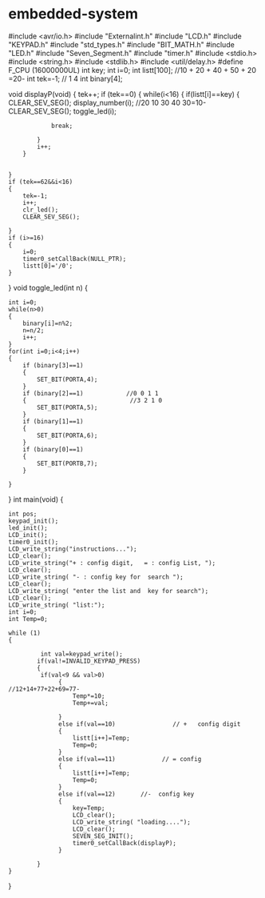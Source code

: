 # embedded-system
#include <avr/io.h>
#include "Externalint.h"
#include "LCD.h"
#include "KEYPAD.h"
#include "std_types.h"
#include "BIT_MATH.h"
#include "LED.h"
#include "Seven_Segment.h"
#include "timer.h"
#include <stdio.h>
#include <string.h>
#include <stdlib.h>
#include <util/delay.h>
#define F_CPU (16000000UL)
int key;
int i=0;
int listt[100];                   //10 + 20 + 40 + 50 + 20 =20-
int tek=-1;                       //  1        4
int binary[4];



void displayP(void)
{
	tek++;
	if (tek==0)
	{
		while(i<16)
		{
			if(listt[i]==key)
			{
				CLEAR_SEV_SEG();
				display_number(i);       //20 10 30 40 30=10-
				CLEAR_SEV_SEG();
				toggle_led(i);
				
				break;
				
			}
			i++;
		}
		
		
	}
	if (tek==62&&i<16)
	{
		tek=-1;
		i++;
		clr_led();
		CLEAR_SEV_SEG();
		
	}
	if (i>=16)
	{
		i=0;
		timer0_setCallBack(NULL_PTR);
		listt[0]='/0';
	}
	
	
}
void toggle_led(int n)
{
	
	int i=0;
	while(n>0)         
	{
		binary[i]=n%2;         
		n=n/2;
		i++;
	}
	for(int i=0;i<4;i++)
	{
		if (binary[3]==1)      
		{
			SET_BIT(PORTA,4);
		}
		if (binary[2]==1)            //0 0 1 1
		{                             //3 2 1 0
			SET_BIT(PORTA,5);
		}
		if (binary[1]==1)
		{
			SET_BIT(PORTA,6);
		}
		if (binary[0]==1)
		{
			SET_BIT(PORTB,7);
		}
		
	}
	
}
int main(void)
{
	
	
	
	int pos;
	keypad_init();
	led_init();
    LCD_init();
	timer0_init();
	LCD_write_string("instructions...");
	LCD_clear();
	LCD_write_string("+ : config digit,   = : config List, ");
	LCD_clear();
	LCD_write_string( "- : config key for  search ");
	LCD_clear();
	LCD_write_string( "enter the list and  key for search");
	LCD_clear();
	LCD_write_string( "list:");
    int i=0;
	int Temp=0;
	
    while (1)
    {
		       
		     int val=keypad_write(); 
		    if(val!=INVALID_KEYPAD_PRESS)
			{
			 if(val<9 && val>0)
				  {                                          //12+14+77+22+69=77-
					  Temp*=10;
					  Temp+=val;
					  
				  }
				  else if(val==10)                // +   config digit
				  {
					  listt[i++]=Temp;
					  Temp=0;
				  }
				  else if(val==11)             // = config
				  {
					  listt[i++]=Temp;
					  Temp=0;
				  }
				  else if(val==12)       //-  config key 
				  {
					  key=Temp;
					  LCD_clear();
					  LCD_write_string( "loading....");
			    	  LCD_clear();
					  SEVEN_SEG_INIT();
					  timer0_setCallBack(displayP);
				  }
				  
			}		
    }
}

